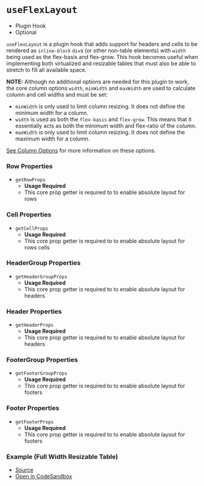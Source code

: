 # `useFlexLayout`

- Plugin Hook
- Optional

`useFlexLayout` is a plugin hook that adds support for headers and cells to be rendered as `inline-block` `div`s (or other non-table elements) with `width` being used as the flex-basis and flex-grow. This hook becomes useful when implementing both virtualized and resizable tables that must also be able to stretch to fill all available space.

**NOTE:** Although no additional options are needed for this plugin to work, the core column options `width`, `minWidth` and `maxWidth` are used to calculate column and cell widths and must be set:

- `minWidth` is only used to limit column resizing. It does not define the minimum width for a column.
- `width` is used as both the `flex-basis` and `flex-grow`. This means that it essentially acts as both the minimum width and flex-ratio of the column.
- `maxWidth` is only used to limit column resizing. It does not define the maximum width for a column.

[See Column Options](./useTable#column-options) for more information on these options.

### Row Properties

- `getRowProps`
  - **Usage Required**
  - This core prop getter is required to to enable absolute layout for rows

### Cell Properties

- `getCellProps`
  - **Usage Required**
  - This core prop getter is required to to enable absolute layout for rows cells

### HeaderGroup Properties

- `getHeaderGroupProps`
  - **Usage Required**
  - This core prop getter is required to to enable absolute layout for headers

### Header Properties

- `getHeaderProps`
  - **Usage Required**
  - This core prop getter is required to to enable absolute layout for headers

### FooterGroup Properties

- `getFooterGroupProps`
  - **Usage Required**
  - This core prop getter is required to to enable absolute layout for footers

### Footer Properties

- `getFooterProps`
  - **Usage Required**
  - This core prop getter is required to to enable absolute layout for footers

### Example (Full Width Resizable Table)

- [Source](https://github.com/tannerlinsley/react-table/tree/master/examples/full-width-resizable-table)
- [Open in CodeSandbox](https://codesandbox.io/s/github/tannerlinsley/react-table/tree/master/examples/full-width-resizable-table)
